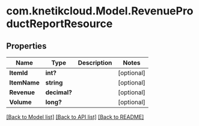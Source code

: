 # com.knetikcloud.Model.RevenueProductReportResource
## Properties

Name | Type | Description | Notes
------------ | ------------- | ------------- | -------------
**ItemId** | **int?** |  | [optional] 
**ItemName** | **string** |  | [optional] 
**Revenue** | **decimal?** |  | [optional] 
**Volume** | **long?** |  | [optional] 

[[Back to Model list]](../README.md#documentation-for-models) [[Back to API list]](../README.md#documentation-for-api-endpoints) [[Back to README]](../README.md)

